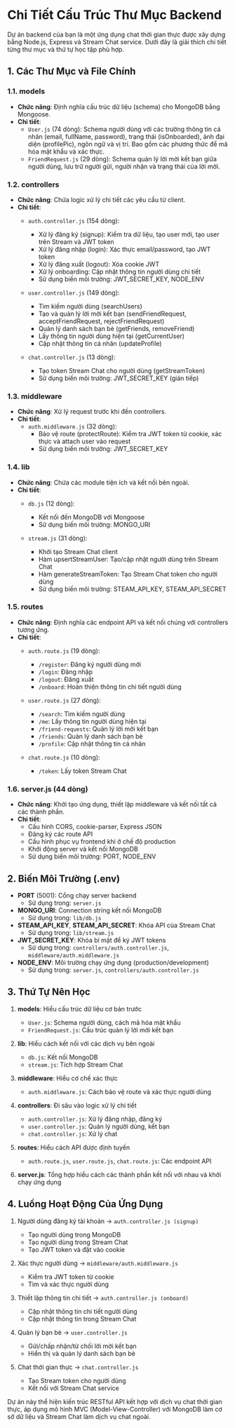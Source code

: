 # Chi Tiết Cấu Trúc Thư Mục Backend

Dự án backend của bạn là một ứng dụng chat thời gian thực được xây dựng bằng Node.js, Express và Stream Chat service. Dưới đây là giải thích chi tiết từng thư mục và thứ tự học tập phù hợp.

## 1. Các Thư Mục và File Chính

### 1.1. models
- **Chức năng**: Định nghĩa cấu trúc dữ liệu (schema) cho MongoDB bằng Mongoose.
- **Chi tiết**:
  - `User.js` (74 dòng): Schema người dùng với các trường thông tin cá nhân (email, fullName, password), trạng thái (isOnboarded), ảnh đại diện (profilePic), ngôn ngữ và vị trí. Bao gồm các phương thức để mã hóa mật khẩu và xác thực.
  - `FriendRequest.js` (29 dòng): Schema quản lý lời mời kết bạn giữa người dùng, lưu trữ người gửi, người nhận và trạng thái của lời mời.

### 1.2. controllers
- **Chức năng**: Chứa logic xử lý chi tiết các yêu cầu từ client.
- **Chi tiết**:
  - `auth.controller.js` (154 dòng): 
    - Xử lý đăng ký (signup): Kiểm tra dữ liệu, tạo user mới, tạo user trên Stream và JWT token
    - Xử lý đăng nhập (login): Xác thực email/password, tạo JWT token
    - Xử lý đăng xuất (logout): Xóa cookie JWT
    - Xử lý onboarding: Cập nhật thông tin người dùng chi tiết
    - Sử dụng biến môi trường: JWT_SECRET_KEY, NODE_ENV
  
  - `user.controller.js` (149 dòng):
    - Tìm kiếm người dùng (searchUsers)
    - Tạo và quản lý lời mời kết bạn (sendFriendRequest, acceptFriendRequest, rejectFriendRequest)
    - Quản lý danh sách bạn bè (getFriends, removeFriend)
    - Lấy thông tin người dùng hiện tại (getCurrentUser)
    - Cập nhật thông tin cá nhân (updateProfile)
  
  - `chat.controller.js` (13 dòng):
    - Tạo token Stream Chat cho người dùng (getStreamToken)
    - Sử dụng biến môi trường: JWT_SECRET_KEY (gián tiếp)

### 1.3. middleware
- **Chức năng**: Xử lý request trước khi đến controllers.
- **Chi tiết**:
  - `auth.middleware.js` (32 dòng): 
    - Bảo vệ route (protectRoute): Kiểm tra JWT token từ cookie, xác thực và attach user vào request
    - Sử dụng biến môi trường: JWT_SECRET_KEY

### 1.4. lib
- **Chức năng**: Chứa các module tiện ích và kết nối bên ngoài.
- **Chi tiết**:
  - `db.js` (12 dòng): 
    - Kết nối đến MongoDB với Mongoose
    - Sử dụng biến môi trường: MONGO_URI
  
  - `stream.js` (31 dòng):
    - Khởi tạo Stream Chat client
    - Hàm upsertStreamUser: Tạo/cập nhật người dùng trên Stream Chat
    - Hàm generateStreamToken: Tạo Stream Chat token cho người dùng
    - Sử dụng biến môi trường: STEAM_API_KEY, STEAM_API_SECRET

### 1.5. routes
- **Chức năng**: Định nghĩa các endpoint API và kết nối chúng với controllers tương ứng.
- **Chi tiết**:
  - `auth.route.js` (19 dòng):
    - `/register`: Đăng ký người dùng mới
    - `/login`: Đăng nhập
    - `/logout`: Đăng xuất
    - `/onboard`: Hoàn thiện thông tin chi tiết người dùng
  
  - `user.route.js` (27 dòng):
    - `/search`: Tìm kiếm người dùng
    - `/me`: Lấy thông tin người dùng hiện tại
    - `/friend-requests`: Quản lý lời mời kết bạn
    - `/friends`: Quản lý danh sách bạn bè
    - `/profile`: Cập nhật thông tin cá nhân
  
  - `chat.route.js` (10 dòng):
    - `/token`: Lấy token Stream Chat

### 1.6. server.js (44 dòng)
- **Chức năng**: Khởi tạo ứng dụng, thiết lập middleware và kết nối tất cả các thành phần.
- **Chi tiết**:
  - Cấu hình CORS, cookie-parser, Express JSON
  - Đăng ký các route API
  - Cấu hình phục vụ frontend khi ở chế độ production
  - Khởi động server và kết nối MongoDB
  - Sử dụng biến môi trường: PORT, NODE_ENV

## 2. Biến Môi Trường (.env)
- **PORT** (5001): Cổng chạy server backend
  - Sử dụng trong: `server.js`
- **MONGO_URI**: Connection string kết nối MongoDB
  - Sử dụng trong: `lib/db.js`
- **STEAM_API_KEY**, **STEAM_API_SECRET**: Khóa API của Stream Chat
  - Sử dụng trong: `lib/stream.js`
- **JWT_SECRET_KEY**: Khóa bí mật để ký JWT tokens
  - Sử dụng trong: `controllers/auth.controller.js`, `middleware/auth.middleware.js`
- **NODE_ENV**: Môi trường chạy ứng dụng (production/development)
  - Sử dụng trong: `server.js`, `controllers/auth.controller.js`

## 3. Thứ Tự Nên Học

1. **models**: Hiểu cấu trúc dữ liệu cơ bản trước
   - `User.js`: Schema người dùng, cách mã hóa mật khẩu
   - `FriendRequest.js`: Cấu trúc quản lý lời mời kết bạn

2. **lib**: Hiểu cách kết nối với các dịch vụ bên ngoài
   - `db.js`: Kết nối MongoDB
   - `stream.js`: Tích hợp Stream Chat

3. **middleware**: Hiểu cơ chế xác thực
   - `auth.middleware.js`: Cách bảo vệ route và xác thực người dùng

4. **controllers**: Đi sâu vào logic xử lý chi tiết
   - `auth.controller.js`: Xử lý đăng nhập, đăng ký
   - `user.controller.js`: Quản lý người dùng, kết bạn
   - `chat.controller.js`: Xử lý chat

5. **routes**: Hiểu cách API được định tuyến
   - `auth.route.js`, `user.route.js`, `chat.route.js`: Các endpoint API

6. **server.js**: Tổng hợp hiểu cách các thành phần kết nối với nhau và khởi chạy ứng dụng

## 4. Luồng Hoạt Động Của Ứng Dụng

1. Người dùng đăng ký tài khoản -> `auth.controller.js (signup)`
   - Tạo người dùng trong MongoDB
   - Tạo người dùng trong Stream Chat
   - Tạo JWT token và đặt vào cookie

2. Xác thực người dùng -> `middleware/auth.middleware.js`
   - Kiểm tra JWT token từ cookie
   - Tìm và xác thực người dùng

3. Thiết lập thông tin chi tiết -> `auth.controller.js (onboard)`
   - Cập nhật thông tin chi tiết người dùng
   - Cập nhật thông tin trong Stream Chat

4. Quản lý bạn bè -> `user.controller.js`
   - Gửi/chấp nhận/từ chối lời mời kết bạn
   - Hiển thị và quản lý danh sách bạn bè

5. Chat thời gian thực -> `chat.controller.js`
   - Tạo Stream token cho người dùng
   - Kết nối với Stream Chat service

Dự án này thể hiện kiến trúc RESTful API kết hợp với dịch vụ chat thời gian thực, áp dụng mô hình MVC (Model-View-Controller) với MongoDB làm cơ sở dữ liệu và Stream Chat làm dịch vụ chat ngoài.
